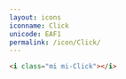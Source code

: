 ```yaml
---
layout: icons
iconname: Click
unicode: EAF1
permalink: /icon/Click/
---
```


``` html
<i class="mi mi-Click"></i>
```
